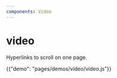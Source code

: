 ```yaml
---
components: Video
---
```

# video
Hyperlinks to scroll on one page.


{{"demo": "pages/demos/video/video.js"}}
